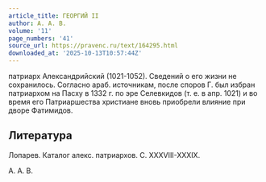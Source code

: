 ```yaml
---
article_title: ГЕОРГИЙ II
author: А. А. В.
volume: '11'
page_numbers: '41'
source_url: https://pravenc.ru/text/164295.html
downloaded_at: '2025-10-13T10:57:44Z'
---
```


патриарх Александрийский (1021-1052). Сведений о его жизни не сохранилось. Согласно араб. источникам, после споров Г. был избран патриархом на Пасху в 1332 г. по эре Селевкидов (т. е. в апр. 1021) и во время его Патриаршества христиане вновь приобрели влияние при дворе Фатимидов.

## Литература

Лопарев. Каталог алекс. патриархов. С. XXXVIII-XXXIX.

А. А. В.
